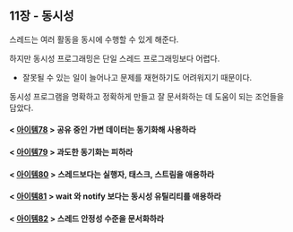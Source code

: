 ## 11장 - 동시성

스레드는 여러 활동을 동시에 수행할 수 있게 해준다.

하지만 동시성 프로그래밍은 단일 스레드 프로그래밍보다 어렵다.

- 잘못될 수 있는 일이 늘어나고 문제를 재현하기도 어려워지기 때문이다.

동시성 프로그램을 명확하고 정확하게 만들고 잘 문서화하는 데 도움이 되는 조언들을 담았다.

#### < [아이템78](https://github.com/ziippy/EffectiveJava/tree/master/src/chapter11/item78) > 공유 중인 가변 데이터는 동기화해 사용하라

#### < [아이템79](https://github.com/ziippy/EffectiveJava/tree/master/src/chapter11/item79) > 과도한 동기화는 피하라

#### < [아이템80](https://github.com/ziippy/EffectiveJava/tree/master/src/chapter11/item80) > 스레드보다는 실행자, 태스크, 스트림을 애용하라

#### < [아이템81](https://github.com/ziippy/EffectiveJava/tree/master/src/chapter11/item81) > wait 와 notify 보다는 동시성 유틸리티를 애용하라

#### < [아이템82](https://github.com/ziippy/EffectiveJava/tree/master/src/chapter11/item82) > 스레드 안정성 수준을 문서화하라
